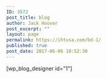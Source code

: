 ```yaml
---
ID: 3572
post_title: blog
author: Jack Hoover
post_excerpt: ""
layout: page
permalink: https://ihtusa.com/bd-1/
published: true
post_date: 2017-06-06 10:52:30
---
```

[wp_blog_designer id="1"]